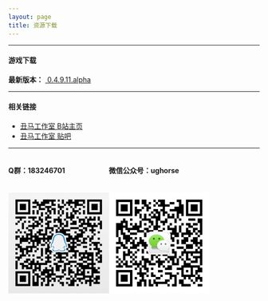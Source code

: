 ```yaml
---
layout: page
title: 资源下载
---
```

  
----  
#### **游戏下载**

**最新版本：** <a class="btn btn-lg btn-success" href="http://ughorse.ufile.ucloud.com.cn/h5r_launcher.7z">
    <i class="fa fa-download fa-lg" aria-hidden="true"></i>&nbsp;0.4.9.11.alpha
</a>
  
  
----    
#### 相关链接
* [丑马工作室 B站主页](https://space.bilibili.com/146758908#!/)
* [丑马工作室 贴吧](https://tieba.baidu.com/f?kw=%E4%B8%91%E9%A9%AC%E5%B7%A5%E4%BD%9C%E5%AE%A4)

----

<div style ="height:400px">
    <div style="width:40%; float:left"><h4>Q群：183246701</h4><br><img src="/images/qq-183246701.png"></div>
    <div style="width:40%; float:left"><h4>微信公众号：ughorse</h4><br><img src="/images/wexin-ughorse.png"></div>
</div>

